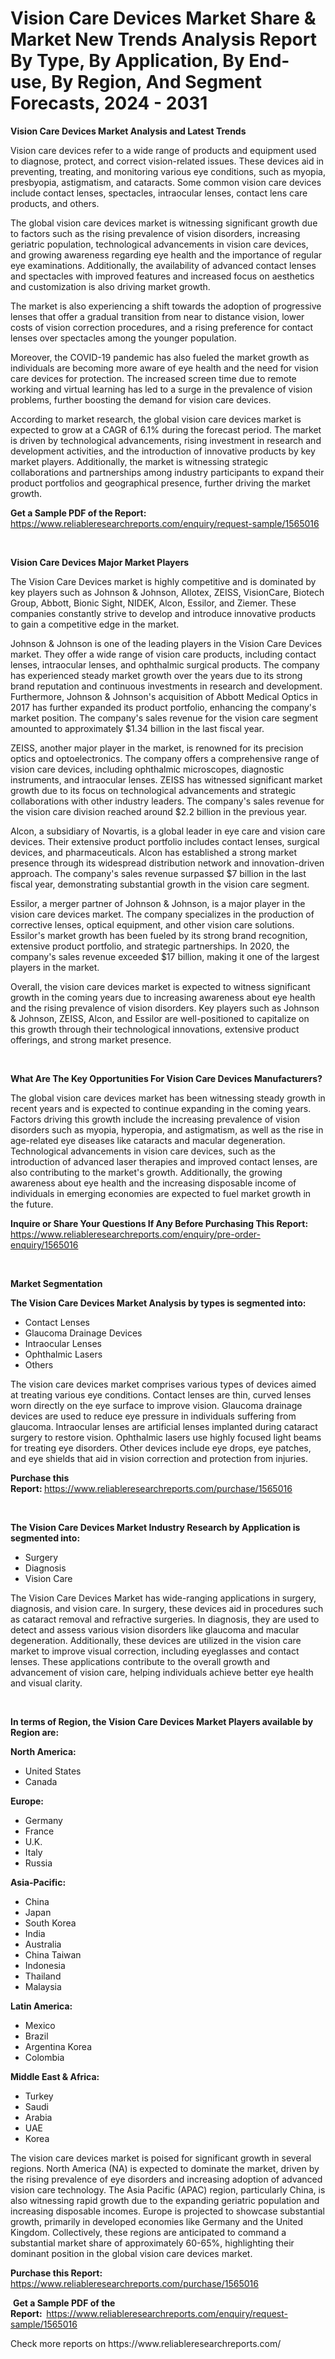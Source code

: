 <p><h1>Vision Care Devices Market Share & Market New Trends Analysis Report By Type, By Application, By End-use, By Region, And Segment Forecasts, 2024 - 2031</h1></p><p><strong>Vision Care Devices Market Analysis and Latest Trends</strong></p>
<p><p>Vision care devices refer to a wide range of products and equipment used to diagnose, protect, and correct vision-related issues. These devices aid in preventing, treating, and monitoring various eye conditions, such as myopia, presbyopia, astigmatism, and cataracts. Some common vision care devices include contact lenses, spectacles, intraocular lenses, contact lens care products, and others.</p><p>The global vision care devices market is witnessing significant growth due to factors such as the rising prevalence of vision disorders, increasing geriatric population, technological advancements in vision care devices, and growing awareness regarding eye health and the importance of regular eye examinations. Additionally, the availability of advanced contact lenses and spectacles with improved features and increased focus on aesthetics and customization is also driving market growth.</p><p>The market is also experiencing a shift towards the adoption of progressive lenses that offer a gradual transition from near to distance vision, lower costs of vision correction procedures, and a rising preference for contact lenses over spectacles among the younger population.</p><p>Moreover, the COVID-19 pandemic has also fueled the market growth as individuals are becoming more aware of eye health and the need for vision care devices for protection. The increased screen time due to remote working and virtual learning has led to a surge in the prevalence of vision problems, further boosting the demand for vision care devices.</p><p>According to market research, the global vision care devices market is expected to grow at a CAGR of 6.1% during the forecast period. The market is driven by technological advancements, rising investment in research and development activities, and the introduction of innovative products by key market players. Additionally, the market is witnessing strategic collaborations and partnerships among industry participants to expand their product portfolios and geographical presence, further driving the market growth.</p></p>
<p><strong>Get a Sample PDF of the Report:&nbsp;</strong> <a href="https://www.reliableresearchreports.com/enquiry/request-sample/1565016">https://www.reliableresearchreports.com/enquiry/request-sample/1565016</a></p>
<p>&nbsp;</p>
<p><strong>Vision Care Devices Major Market Players</strong></p>
<p><p>The Vision Care Devices market is highly competitive and is dominated by key players such as Johnson & Johnson, Allotex, ZEISS, VisionCare, Biotech Group, Abbott, Bionic Sight, NIDEK, Alcon, Essilor, and Ziemer. These companies constantly strive to develop and introduce innovative products to gain a competitive edge in the market.</p><p>Johnson & Johnson is one of the leading players in the Vision Care Devices market. They offer a wide range of vision care products, including contact lenses, intraocular lenses, and ophthalmic surgical products. The company has experienced steady market growth over the years due to its strong brand reputation and continuous investments in research and development. Furthermore, Johnson & Johnson's acquisition of Abbott Medical Optics in 2017 has further expanded its product portfolio, enhancing the company's market position. The company's sales revenue for the vision care segment amounted to approximately $1.34 billion in the last fiscal year.</p><p>ZEISS, another major player in the market, is renowned for its precision optics and optoelectronics. The company offers a comprehensive range of vision care devices, including ophthalmic microscopes, diagnostic instruments, and intraocular lenses. ZEISS has witnessed significant market growth due to its focus on technological advancements and strategic collaborations with other industry leaders. The company's sales revenue for the vision care division reached around $2.2 billion in the previous year.</p><p>Alcon, a subsidiary of Novartis, is a global leader in eye care and vision care devices. Their extensive product portfolio includes contact lenses, surgical devices, and pharmaceuticals. Alcon has established a strong market presence through its widespread distribution network and innovation-driven approach. The company's sales revenue surpassed $7 billion in the last fiscal year, demonstrating substantial growth in the vision care segment.</p><p>Essilor, a merger partner of Johnson & Johnson, is a major player in the vision care devices market. The company specializes in the production of corrective lenses, optical equipment, and other vision care solutions. Essilor's market growth has been fueled by its strong brand recognition, extensive product portfolio, and strategic partnerships. In 2020, the company's sales revenue exceeded $17 billion, making it one of the largest players in the market.</p><p>Overall, the vision care devices market is expected to witness significant growth in the coming years due to increasing awareness about eye health and the rising prevalence of vision disorders. Key players such as Johnson & Johnson, ZEISS, Alcon, and Essilor are well-positioned to capitalize on this growth through their technological innovations, extensive product offerings, and strong market presence.</p></p>
<p>&nbsp;</p>
<p><strong>What Are The Key Opportunities For Vision Care Devices Manufacturers?</strong></p>
<p><p>The global vision care devices market has been witnessing steady growth in recent years and is expected to continue expanding in the coming years. Factors driving this growth include the increasing prevalence of vision disorders such as myopia, hyperopia, and astigmatism, as well as the rise in age-related eye diseases like cataracts and macular degeneration. Technological advancements in vision care devices, such as the introduction of advanced laser therapies and improved contact lenses, are also contributing to the market's growth. Additionally, the growing awareness about eye health and the increasing disposable income of individuals in emerging economies are expected to fuel market growth in the future.</p></p>
<p><strong>Inquire or Share Your Questions If Any Before Purchasing This Report:</strong> <a href="https://www.reliableresearchreports.com/enquiry/pre-order-enquiry/1565016">https://www.reliableresearchreports.com/enquiry/pre-order-enquiry/1565016</a></p>
<p>&nbsp;</p>
<p><strong>Market Segmentation</strong></p>
<p><strong>The Vision Care Devices Market Analysis by types is segmented into:</strong></p>
<p><ul><li>Contact Lenses</li><li>Glaucoma Drainage Devices</li><li>Intraocular Lenses</li><li>Ophthalmic Lasers</li><li>Others</li></ul></p>
<p><p>The vision care devices market comprises various types of devices aimed at treating various eye conditions. Contact lenses are thin, curved lenses worn directly on the eye surface to improve vision. Glaucoma drainage devices are used to reduce eye pressure in individuals suffering from glaucoma. Intraocular lenses are artificial lenses implanted during cataract surgery to restore vision. Ophthalmic lasers use highly focused light beams for treating eye disorders. Other devices include eye drops, eye patches, and eye shields that aid in vision correction and protection from injuries.</p></p>
<p><strong>Purchase this Report:&nbsp;</strong><a href="https://www.reliableresearchreports.com/purchase/1565016">https://www.reliableresearchreports.com/purchase/1565016</a></p>
<p>&nbsp;</p>
<p><strong>The Vision Care Devices Market Industry Research by Application is segmented into:</strong></p>
<p><ul><li>Surgery</li><li>Diagnosis</li><li>Vision Care</li></ul></p>
<p><p>The Vision Care Devices Market has wide-ranging applications in surgery, diagnosis, and vision care. In surgery, these devices aid in procedures such as cataract removal and refractive surgeries. In diagnosis, they are used to detect and assess various vision disorders like glaucoma and macular degeneration. Additionally, these devices are utilized in the vision care market to improve visual correction, including eyeglasses and contact lenses. These applications contribute to the overall growth and advancement of vision care, helping individuals achieve better eye health and visual clarity.</p></p>
<p>&nbsp;</p>
<p><strong>In terms of Region, the Vision Care Devices Market Players available by Region are:</strong></p>
<p>
    <p> <strong> North America: </strong>
        <ul>
            <li>United States</li>
            <li>Canada</li>
        </ul>
        </p> 
    <p> <strong> Europe: </strong>
        <ul>
            <li>Germany</li>
            <li>France</li>
            <li>U.K.</li>
            <li>Italy</li>
            <li>Russia</li>
        </ul>
        </p> 
    <p> <strong> Asia-Pacific: </strong>
        <ul>
            <li>China</li>
            <li>Japan</li>
            <li>South Korea</li>
            <li>India</li>
            <li>Australia</li>
            <li>China Taiwan</li>
            <li>Indonesia</li>
            <li>Thailand</li>
            <li>Malaysia</li>
        </ul>
        </p> 
    <p> <strong> Latin America: </strong>
        <ul>
            <li>Mexico</li>
            <li>Brazil</li>
            <li>Argentina Korea</li>
            <li>Colombia</li>
        </ul>
        </p> 
    <p> <strong> Middle East & Africa: </strong>
        <ul>
            <li>Turkey</li>
            <li>Saudi</li>
            <li>Arabia</li>
            <li>UAE</li>
            <li>Korea</li>
        </ul>
    </p>
    </p>
<p><p>The vision care devices market is poised for significant growth in several regions. North America (NA) is expected to dominate the market, driven by the rising prevalence of eye disorders and increasing adoption of advanced vision care technology. The Asia Pacific (APAC) region, particularly China, is also witnessing rapid growth due to the expanding geriatric population and increasing disposable incomes. Europe is projected to showcase substantial growth, primarily in developed economies like Germany and the United Kingdom. Collectively, these regions are anticipated to command a substantial market share of approximately 60-65%, highlighting their dominant position in the global vision care devices market.</p></p>
<p><strong>Purchase this Report: </strong><a href="https://www.reliableresearchreports.com/purchase/1565016">https://www.reliableresearchreports.com/purchase/1565016</a></p>
<p>&nbsp;<strong>Get a Sample PDF of the Report:&nbsp;&nbsp;</strong><a href="https://www.reliableresearchreports.com/enquiry/request-sample/1565016">https://www.reliableresearchreports.com/enquiry/request-sample/1565016</a></p>
<p><strong></strong></p>
<p>Check more reports on https://www.reliableresearchreports.com/</p>